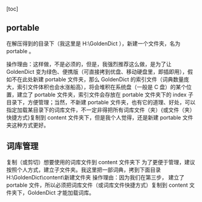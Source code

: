 [toc]

## portable

在解压得到的目录下（我这里是 H:\GoldenDict ），新建一个文件夹，名为 portable 。

操作理由：这样做，不是必须的，但是，我强烈推荐这么做，是为了让 GoldenDict 变为绿色、便携版（可直接拷到优盘、移动硬盘里，即插即用），假如不在此处新建 portable 文件夹，那么 GoldenDict 的索引文件（词典数量庞大，索引文件体积也会水涨船高），将会堆积在系统盘（一般是 C 盘）的某个位置，建立了 portable 文件夹，索引文件会存放在 portable 文件夹下的 index 子目录下，方便管理；当然，不新建 portable 文件夹，也有它的道理、好处，可以指定加载某目录下的词库文件，不一定非得把所有词库文件（夹）{或文件（夹）快捷方式}复制到 content 文件夹下，但是我个人觉得，还是新建 portable 文件夹这种方式更好。

## 词库管理

复制（或剪切）想要使用的词库文件到 content 文件夹下
为了更便于管理，建议按照个人方式，建立子文件夹。我这里把一部词典，拷到下面目录 H:\GoldenDict\content\新建文件夹 操作理由：因为我们在第三步， 建立了 portable 文件，所以必须把词库文件（或词库文件快捷方式）复制到 content 文件夹下，GoldenDict 才能加载词库。